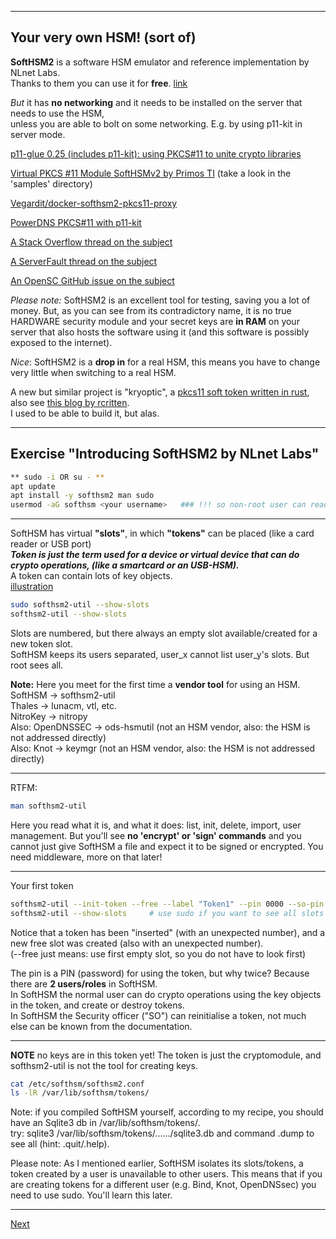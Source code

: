 -------------
## Your very own HSM! (sort of)
**SoftHSM2** is a software HSM emulator and reference implementation by NLnet Labs.  
Thanks to them you can use it for **free**. [link](https://github.com/opendnssec/SoftHSMv2)

*But* it has **no networking** and it needs to be installed on the server that needs to use the HSM,  
unless you are able to bolt on some networking. E.g. by using p11-kit in server mode.

[p11-glue 0.25 (includes p11-kit): using PKCS#11 to unite crypto libraries](https://p11-glue.github.io/p11-glue/p11-kit.html)

[Virtual PKCS #11 Module SoftHSMv2 by Primos TI](https://github.com/PrimosTI/softhsm2) (take a look in the 'samples' directory)

[Vegardit/docker-softhsm2-pkcs11-proxy](https://github.com/vegardit/docker-softhsm2-pkcs11-proxy/blob/main/README.md)

[PowerDNS PKCS#11 with p11-kit](https://doc.powerdns.com/authoritative/dnssec/pkcs11.html)

[A Stack Overflow thread on the subject](https://stackoverflow.com/questions/56756141/expose-softhsm-library-to-the-code-running-in-host-machine)

[A ServerFault thread on the subject](https://serverfault.com/questions/1166723/pkcs11-forwarding-clarifying-client-and-server-confusion)

[An OpenSC GitHub issue on the subject](https://github.com/OpenSC/libp11/issues/437)

*Please note:* SoftHSM2 is an excellent tool for testing, saving you a lot of money. But, as you can see from its contradictory name, it is no true HARDWARE security module and your secret keys are **in RAM** on your server that also hosts the software using it (and this software is possibly exposed to the internet).  

*Nice*: SoftHSM2 is a **drop in** for a real HSM, this means you have to change very little when switching to a real HSM.

A new but similar project is "kryoptic", a [pkcs11 soft token written in rust](https://github.com/latchset/kryoptic), also see [this blog by rcritten](https://rcritten.wordpress.com/2024/10/01/trying-a-new-pkcs11-driver-kryoptic/).  
I used to be able to build it, but alas.

--------------------
## Exercise "Introducing SoftHSM2 by NLnet Labs"
```bash
** sudo -i OR su - **
apt update
apt install -y softhsm2 man sudo
usermod -aG softhsm <your username>   ### !!! so non-root user can read /etc/softhsm/softhsm2.conf
```
------------
SoftHSM has virtual **"slots"**, in which **"tokens"** can be placed (like a card reader or USB port)\
***Token is just the term used for a device or virtual device that can do crypto operations, (like a smartcard or an USB-HSM).***\
A token can contain lots of key objects.\
[illustration](https://github.com/tpm2-software/tpm2-pkcs11/blob/master/docs/illustrations/reader-slot-token-obj.png)
```bash
sudo softhsm2-util --show-slots
softhsm2-util --show-slots
```
Slots are numbered, but there always an empty slot available/created for a new token slot.\
SoftHSM keeps its users separated, user_x cannot list user_y's slots. But root sees all.

**Note:** Here you meet for the first time a **vendor tool** for using an HSM.\
SoftHSM -> softhsm2-util\
Thales -> lunacm, vtl, etc.\
NitroKey -> nitropy\
Also: OpenDNSSEC -> ods-hsmutil (not an HSM vendor, also: the HSM is not addressed directly)\
Also: Knot -> keymgr (not an HSM vendor, also: the HSM is not addressed directly)

---------------------------------

RTFM:
```bash
man softhsm2-util
```
Here you read what it is, and what it does: list, init, delete, import, user management.
But you'll see **no 'encrypt' or 'sign' commands** and you cannot just give SoftHSM a file and expect it to be signed or encrypted.
You need middleware, more on that later!

-------------
Your first token
```bash
softhsm2-util --init-token --free --label "Token1" --pin 0000 --so-pin 1234  # owned by current user!
softhsm2-util --show-slots     # use sudo if you want to see all slots
```
Notice that a token has been "inserted" (with an unexpected number), and a new free slot was created (also with an unexpected number).\
(--free just means: use first empty slot, so you do not have to look first)

The pin is a PIN (password) for using the token, but why twice? Because there are **2 users/roles** in SoftHSM.\
In SoftHSM the normal user can do crypto operations using the key objects in the token, and create or destroy tokens.\
In SoftHSM the Security officer ("SO") can reinitialise a token, not much else can be known from the documentation.

-------------
**NOTE** no keys are in this token yet! The token is just the cryptomodule, and softhsm2-util is not the tool for creating keys.
```bash
cat /etc/softhsm/softhsm2.conf
ls -lR /var/lib/softhsm/tokens/
```
Note: if you compiled SoftHSM yourself, according to my recipe, you should have an Sqlite3 db in /var/lib/softhsm/tokens/.\
      try: sqlite3 /var/lib/softhsm/tokens/....../sqlite3.db and command .dump to see all (hint: .quit/.help).

Please note: As I mentioned earlier, SoftHSM isolates its slots/tokens, a token created by a user is unavailable to other users.
This means that if you are creating tokens for a different user (e.g. Bind, Knot, OpenDNSsec) you need to use sudo. You'll learn this later.

-------------------
[Next](https://github.com/niek-sidn/hsm_workshop/blob/main/Slide12.md)
